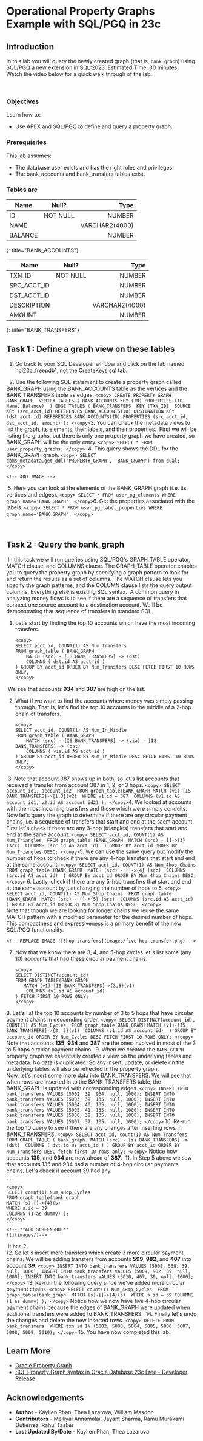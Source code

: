 # Operational Property Graphs Example with SQL/PGQ in 23c

## Introduction


In this lab you will query the newly created graph (that is, `bank_graph`) using SQL/PGQ a new extension in SQL:2023.
​
Estimated Time: 30 minutes.
​
Watch the video below for a quick walk through of the lab.
​
<!-- update video link. Previous iteration: [](youtube:XnE1yw2k5IU) -->
​
### Objectives
Learn how to:
- Use APEX and SQL/PGQ to define and query a property graph.
​
### Prerequisites
This lab assumes:  
- The database user exists and has the right roles and privileges.
- The bank\_accounts and bank\_transfers tables exist. 
​
### Tables are  

| Name | Null? | Type |
| ------- |:--------:| --------------:|
| ID | NOT NULL | NUMBER|
| NAME |  | VARCHAR2(4000) |
| BALANCE |  | NUMBER |
{: title="BANK_ACCOUNTS"}

| Name | Null? | Type |
| ------- |:--------:| --------------:|
| TXN_ID | NOT NULL | NUMBER|
| SRC\_ACCT\_ID |  | NUMBER |
| DST\_ACCT\_ID |  | NUMBER |
| DESCRIPTION |  | VARCHAR2(4000) |
| AMOUNT |  | NUMBER |
{: title="BANK_TRANSFERS"}
​
## Task 1 : Define a graph view on these tables
1. Go back to your SQL Developer window and click on the tab named hol23c\_freepdb1, not the CreateKeys.sql tab.
​
    <!-- REPLACE IMAGE ![Open hol23c tab](images/sql-hol23-tab.png) -->
​
​
2. Use the following SQL statement to create a property graph called BANK\_GRAPH using the BANK\_ACCOUNTS table as the vertices and the BANK_TRANSFERS table as edges. 
    ```
    <copy>
    CREATE PROPERTY GRAPH BANK_GRAPH 
    VERTEX TABLES (
        BANK_ACCOUNTS
        KEY (ID)
        PROPERTIES (ID, Name, Balance) 
    )
    EDGE TABLES (
        BANK_TRANSFERS 
        KEY (TXN_ID) 
        SOURCE KEY (src_acct_id) REFERENCES BANK_ACCOUNTS(ID)
        DESTINATION KEY (dst_acct_id) REFERENCES BANK_ACCOUNTS(ID)
        PROPERTIES (src_acct_id, dst_acct_id, amount)
    );
    </copy>
    ```
​
    <!-- REPLACE IMAGE ![Create graph using Accounts and Transfers table](images/create-graph.png) -->
​
​
3. You can check the metadata views to list the graph, its elements, their labels, and their properties. 
​
    First we will be listing the graphs, but there is only one property graph we have created, so BANK\_GRAPH will be the only entry.
    ```
    <copy>
    SELECT * FROM user_property_graphs;
    </copy>
    ```
​
    <!-- REPLACE IMAGE ![Listing bank graph](images/bank-graph.png) -->
​
4. This query shows the DDL for the BANK_GRAPH graph. 
​
    ```
    <copy>
    SELECT dbms_metadata.get_ddl('PROPERTY_GRAPH', 'BANK_GRAPH') from dual;
    </copy>
    ```

    <!-- ADD IMAGE -->
​
5. Here you can look at the elements of the BANK\_GRAPH graph (i.e. its vertices and edges).
    ```
    <copy>
    SELECT * FROM user_pg_elements WHERE graph_name='BANK_GRAPH';
    </copy>
    ```
​
    <!-- REPLACE IMAGE ![Elements of bank graph](images/elements-bank-transfers.png) -->
​
6. Get the properties associated with the labels.
    ```
    <copy>
    SELECT * FROM user_pg_label_properties WHERE graph_name='BANK_GRAPH';
    </copy>
    ```
​
    <!-- REPLACE IMAGE ![Properties for labels](images/property-labels.png) -->

​
​
## Task 2 : Query the bank_graph
​
In this task we will run queries using SQL/PGQ's GRAPH_TABLE operator, MATCH clause, and COLUMNS clause. The GRAPH\_TABLE operator enables you to query the property graph by specifying a graph pattern to look for and return the results as a set of columns. The MATCH clause lets you specify the graph patterns, and the COLUMN clause lists the query output columns. Everything else is existing SQL syntax.
​
A common query in analyzing money flows is to see if there are a sequence of transfers that connect one source account to a destination account. We'll be demonstrating that sequence of transfers in standard SQL.
​
1. Let's start by finding the top 10 accounts which have the most incoming transfers. 
    ```
    <copy>
    SELECT acct_id, COUNT(1) AS Num_Transfers 
    FROM graph_table ( BANK_GRAPH 
        MATCH (src) - [IS BANK_TRANSFERS] -> (dst) 
        COLUMNS ( dst.id AS acct_id )
    ) GROUP BY acct_id ORDER BY Num_Transfers DESC FETCH FIRST 10 ROWS ONLY;
    </copy>
    ```
    <!-- REPLACE IMAGE ![Most incoming transfers accounts](images/incoming-transfers.png) -->
​
    We see that accounts **934** and **387** are high on the list. 
    
2.  What if we want to find the accounts where money was simply passing through. That is, let's find the top 10 accounts in the middle of a 2-hop chain of transfers.
    ```
    <copy>
    SELECT acct_id, COUNT(1) AS Num_In_Middle 
    FROM graph_table ( BANK_GRAPH 
        MATCH (src) - [IS BANK_TRANSFERS] -> (via) - [IS BANK_TRANSFERS] -> (dst) 
        COLUMNS ( via.id AS acct_id )
    ) GROUP BY acct_id ORDER BY Num_In_Middle DESC FETCH FIRST 10 ROWS ONLY;
    </copy>
    ```
    <!-- REPLACE IMAGE ![Top 10 accounts](images/top-ten-accounts.png) -->
​
3. Note that account 387 shows up in both, so let's list accounts that received a transfer from account 387 in 1, 2, or 3 hops.
    ```
    <copy>
    SELECT account_id1, account_id2 
    FROM graph_table(BANK_GRAPH
        MATCH (v1)-[IS BANK_TRANSFERS]->{1,3}(v2) 
        WHERE v1.id = 387 
        COLUMNS (v1.id AS account_id1, v2.id AS account_id2)
    );
    </copy>
    ```
    <!-- REPLACE IMAGE ![Accounts that received a transfer](images/transfer-accounts.png) -->
​
4. We looked at accounts with the most incoming transfers and those which were simply conduits. Now let's query the graph to determine if there are any circular payment chains, i.e. a sequence of transfers that start and end at the saem account. First let's check if there are any 3-hop (triangles) transfers that start and end at the same account.
    ```
    <copy>
    SELECT acct_id, COUNT(1) AS Num_Triangles 
    FROM graph_table (BANK_GRAPH 
        MATCH (src) - []->{3} (src) 
        COLUMNS (src.id AS acct_id) 
    ) GROUP BY acct_id ORDER BY Num_Triangles DESC;
    </copy>
    ```
    <!-- REPLACE IMAGE ![3hop triangle transfers](images/triangles-transfer.png) -->
​
5. We can use the same query but modify the number of hops to check if there are any 4-hop transfers that start and end at the same account. 
​
    ```
    <copy>
    SELECT acct_id, COUNT(1) AS Num_4hop_Chains 
    FROM graph_table (BANK_GRAPH 
        MATCH (src) - []->{4} (src) 
        COLUMNS (src.id AS acct_id) 
    ) GROUP BY acct_id ORDER BY Num_4hop_Chains DESC;
    </copy>
    ```
​
    <!-- REPLACE IMAGE ![4hop transfers](images/four-hop-transfer.png) -->
​
6. Lastly, check if there are any 5-hop transfers that start and end at the same account by just changing the number of hops to 5. 
    ```
    <copy>
   SELECT acct_id, COUNT(1) AS Num_5hop_Chains 
    FROM graph_table (BANK_GRAPH 
        MATCH (src) - []->{5} (src) 
        COLUMNS (src.id AS acct_id) 
    ) GROUP BY acct_id ORDER BY Num_5hop_Chains DESC;
    </copy>
    ```  
    Note that though we are looking for longer chains we reuse the same MATCH pattern with a modified parameter for the desired number of hops. This compactness and expressiveness is a primary benefit of the new SQL/PGQ functionality.
    

    <!-- REPLACE IMAGE ![5hop transfers](images/five-hop-transfer.png) -->
7.  Now that we know there are 3, 4, and 5-hop cycles let's list some (any 10) accounts that had these circular payment chains. 
    ```
    <copy>
    SELECT DISTINCT(account_id) 
    FROM GRAPH_TABLE(BANK_GRAPH
       MATCH (v1)-[IS BANK_TRANSFERS]->{3,5}(v1)
        COLUMNS (v1.id AS account_id)  
    ) FETCH FIRST 10 ROWS ONLY;
    </copy>
    ```
​
    <!--  REPLACE IMAGE ![How many accounts transferred money](images/money-transfer-accounts.png) -->
​
8.  Let's list the top 10 accounts by number of 3 to 5 hops that have circular payment chains in descending order. 
    ```
    <copy>
    SELECT DISTINCT(account_id), COUNT(1) AS Num_Cycles 
    FROM graph_table(BANK_GRAPH
        MATCH (v1)-[IS BANK_TRANSFERS]->{3, 5}(v1) 
        COLUMNS (v1.id AS account_id) 
    ) GROUP BY account_id ORDER BY Num_Cycles DESC FETCH FIRST 10 ROWS ONLY;
    </copy>
    ```
​
    <!--  REPLACE IMAGE ![Account queries](images/query-accounts.png) -->
​
    Note that accounts **135**, **934** and **387** are the ones involved in most of the 3 to 5 hops circular payment chains. 
​
9. When we created the `BANK_GRAPH` property graph we essentially created a view on the underlying tables and metadata. No data is duplicated. So any insert, update, or delete on the underlying tables will also be reflected in the property graph.   
​
Now, let's insert some more data into BANK\_TRANSFERS. We will see that when rows are inserted in to the BANK\_TRANSFERS table, the BANK\_GRAPH is updated with corresponding edges.
    ```
    <copy>
    INSERT INTO bank_transfers VALUES (5002, 39, 934, null, 1000);
    INSERT INTO bank_transfers VALUES (5003, 39, 135, null, 1000);
    INSERT INTO bank_transfers VALUES (5004, 40, 135, null, 1000);
    INSERT INTO bank_transfers VALUES (5005, 41, 135, null, 1000);
    INSERT INTO bank_transfers VALUES (5006, 38, 135, null, 1000);
    INSERT INTO bank_transfers VALUES (5007, 37, 135, null, 1000);
    </copy>
    ```
    <!-- **ADD SCREENSHOT** 
        ![](images/)
    -->
​
10.   Re-run the top 10 query to see if there are any changes after inserting rows in BANK\_TRANSFERS.
    ```
    <copy>
    SELECT acct_id, count(1) AS Num_Transfers 
    FROM GRAPH_TABLE ( bank_graph 
    MATCH (src) - [is BANK_TRANSFERS] -> (dst) 
    COLUMNS ( dst.id as acct_id )
    ) GROUP BY acct_id ORDER BY Num_Transfers DESC fetch first 10 rows only;
    </copy>
    ```
    <!-- **ADD SCREENSHOT** 
        ![](images/)
    -->
​
    Notice how accounts **135**, and **934** are now ahead of **387**.
​
11. In Step 5 above we saw that accounts 135 and 934 had a number of 4-hop circular payments chains. Let's check if account 39 had any.
    
    ```
    <copy>
    SELECT count(1) Num_4Hop_Cycles 
    FROM graph_table(bank_graph 
    MATCH (s)-[]->{4}(s) 
    WHERE s.id = 39
    COLUMNS (1 as dummy) );
    </copy>
    ```
    <!-- **ADD SCREENSHOT** 
    ![](images/)-->
​
    It has 2.      
​
12.  So let's insert more transfers which create 3 more circular payment chains. We will be adding transfers from accounts **599**, **982**, and **407** into account **39**.
    ```
    <copy>
    INSERT INTO bank_transfers VALUES (5008, 559, 39, null, 1000);
    INSERT INTO bank_transfers VALUES (5009, 982, 39, null, 1000);
    INSERT INTO bank_transfers VALUES (5010, 407, 39, null, 1000);
    </copy>
    ```
    <!-- **ADD SCREENSHOT** 
        ![](images/)
    -->
​
13.  Re-run the following query since we've added more circular payment chains.
    ```
    <copy>
    SELECT count(1) Num_4Hop_Cycles 
    FROM graph_table(bank_graph 
    MATCH (s)-[]->{4}(s) 
    WHERE s.id = 39
    COLUMNS (1 as dummy) );
    </copy>
    ```
    <!-- **ADD SCREENSHOT** 
        ![](images/)
    -->
​
    Notice how we now have five 4-hop circular payment chains because the edges of BANK\_GRAPH were updated when additional transfers were added to BANK\_TRANSFERS. 
​
14.  Finally let's undo the changes and delete the new inserted rows.
    ```
    <copy>
    DELETE FROM bank_transfers 
    WHERE txn_id IN (5002, 5003, 5004, 5005, 5006, 5007, 5008, 5009, 5010);
    </copy>
    ```
    <!-- **ADD SCREENSHOT** 
        ![](images/)
    -->
15. You have now completed this lab.

## Learn More
* [Oracle Property Graph](https://docs.oracle.com/en/database/oracle/property-graph/index.html)
* [SQL Property Graph syntax in Oracle Database 23c Free - Developer Release](https://docs.oracle.com/en/database/oracle/property-graph/23.1/spgdg/sql-ddl-statements-property-graphs.html#GUID-6EEB2B99-C84E-449E-92DE-89A5BBB5C96E)

## Acknowledgements

- **Author** - Kaylien Phan, Thea Lazarova, William Masdon
- **Contributors** - Melliyal Annamalai, Jayant Sharma, Ramu Murakami Gutierrez, Rahul Tasker
- **Last Updated By/Date** - Kaylien Phan, Thea Lazarova
